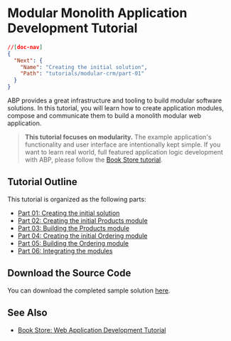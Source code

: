 # Modular Monolith Application Development Tutorial

````json
//[doc-nav]
{
  "Next": {
    "Name": "Creating the initial solution",
    "Path": "tutorials/modular-crm/part-01"
  }
}
````

ABP provides a great infrastructure and tooling to build modular software solutions. In this tutorial, you will learn how to create application modules, compose and communicate them to build a monolith modular web application.

> **This tutorial focuses on modularity.** The example application's functionality and user interface are intentionally kept simple. If you want to learn real world, full featured application logic development with ABP, please follow the [Book Store tutorial](../book-store/index.md).

## Tutorial Outline

This tutorial is organized as the following parts:

* [Part 01: Creating the initial solution](part-01.md)
* [Part 02: Creating the initial Products module](part-02.md)
* [Part 03: Building the Products module](part-03.md)
* [Part 04: Creating the initial Ordering module](part-04.md)
* [Part 05: Building the Ordering module](part-05.md)
* [Part 06: Integrating the modules](part-06.md)

## Download the Source Code

You can download the completed sample solution [here](https://github.com/abpframework/abp-samples/tree/master/ModularCRM).

## See Also

* [Book Store: Web Application Development Tutorial](../book-store/index.md)